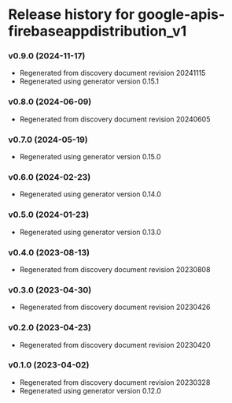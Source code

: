 # Release history for google-apis-firebaseappdistribution_v1

### v0.9.0 (2024-11-17)

* Regenerated from discovery document revision 20241115
* Regenerated using generator version 0.15.1

### v0.8.0 (2024-06-09)

* Regenerated from discovery document revision 20240605

### v0.7.0 (2024-05-19)

* Regenerated using generator version 0.15.0

### v0.6.0 (2024-02-23)

* Regenerated using generator version 0.14.0

### v0.5.0 (2024-01-23)

* Regenerated using generator version 0.13.0

### v0.4.0 (2023-08-13)

* Regenerated from discovery document revision 20230808

### v0.3.0 (2023-04-30)

* Regenerated from discovery document revision 20230426

### v0.2.0 (2023-04-23)

* Regenerated from discovery document revision 20230420

### v0.1.0 (2023-04-02)

* Regenerated from discovery document revision 20230328
* Regenerated using generator version 0.12.0

